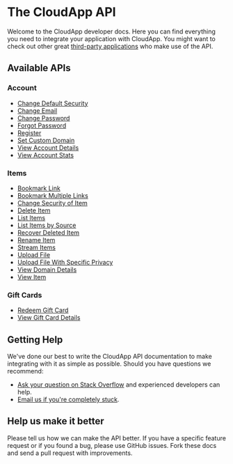 # The CloudApp API

Welcome to the CloudApp developer docs. Here you can find everything you need to
integrate your application with CloudApp. You might want to check out other
great [third-party applications](https://github.com/cloudapp/api/blob/master/third-party-apps.md)
who make use of the API.

## Available APIs

### Account

* [Change Default Security]()
* [Change Email]()
* [Change Password]()
* [Forgot Password]()
* [Register]()
* [Set Custom Domain]()
* [View Account Details]()
* [View Account Stats]()

### Items

* [Bookmark Link]()
* [Bookmark Multiple Links]()
* [Change Security of Item]()
* [Delete Item]()
* [List Items]()
* [List Items by Source]()
* [Recover Deleted Item]()
* [Rename Item]()
* [Stream Items]()
* [Upload File]()
* [Upload File With Specific Privacy]()
* [View Domain Details]()
* [View Item]()

### Gift Cards

* [Redeem Gift Card]()
* [View Gift Card Details]()

## Getting Help

We've done our best to write the CloudApp API documentation to make integrating
with it as simple as possible. Should you have questions we recommend:

* [Ask your question on Stack Overflow](http://stackoverflow.com) and experienced developers can help.
* [Email us if you're completely stuck](mailto:support@getcloudapp.com).

## Help us make it better

Please tell us how we can make the API better. If you have a specific feature
request or if you found a bug, please use GitHub issues. Fork these docs and
send a pull request with improvements.